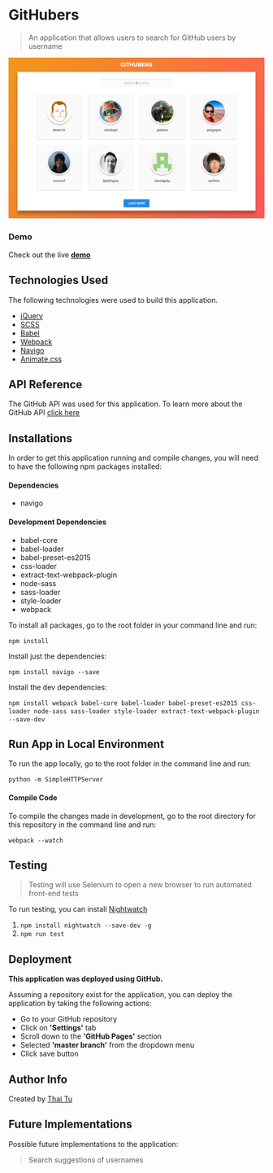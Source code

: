 # GitHubers
> An application that allows users to search for GitHub users by username

[![GitHubers](https://raw.githubusercontent.com/thaitwo/github-users/master/public/assets/githubers-shot.png)](https://thaitwo.github.io/github-users)

### Demo

Check out the live [**demo**](https://thaitwo.github.io/github-users)


## Technologies Used

The following technologies were used to build this application.

* [jQuery](https://jquery.com/)
* [SCSS](http://sass-lang.com/)
* [Babel](https://babeljs.io/)
* [Webpack](https://webpack.js.org/)
* [Navigo](https://github.com/user/krasimir/navigo)
* [Animate.css](https://daneden.github.io/animate.css/)

## API Reference

The GitHub API was used for this application. To learn more about the GitHub API [click here](https://developer.github.com/v3/)

## Installations

In order to get this application running and compile changes, you will need to have the following npm packages installed:

#### Dependencies

* navigo

#### Development Dependencies

* babel-core
* babel-loader
* babel-preset-es2015
* css-loader
* extract-text-webpack-plugin
* node-sass
* sass-loader
* style-loader
* webpack


To install all packages, go to the root folder in your command line and run:

```
npm install
```
Install just the dependencies:

```
npm install navigo --save
```
Install the dev dependencies:

```
npm install webpack babel-core babel-loader babel-preset-es2015 css-loader node-sass sass-loader style-loader extract-text-webpack-plugin --save-dev
```

## Run App in Local Environment

To run the app locally, go to the root folder in the command line and run:

```
python -m SimpleHTTPServer
```

#### Compile Code

To compile the changes made in development, go to the root directory for this repository in the command line and run:

```
webpack --watch
```

## Testing
> Testing will use Selenium to open a new browser to run automated front-end tests

To run testing, you can install [Nightwatch](http://nightwatchjs.org/)

1. `npm install nightwatch --save-dev -g`
2. `npm run test`

## Deployment
**This application was deployed using GitHub.**

Assuming a repository exist for the application, you can deploy the application by taking the following actions:

* Go to your GitHub repository
* Click on **'Settings'** tab
* Scroll down to the **'GitHub Pages'** section
* Selected **'master branch'** from the dropdown menu
* Click save button

## Author Info
Created by [Thai Tu](http://www.thaitwo.com/)


## Future Implementations
Possible future implementations to the application:

> Search suggestions of usernames